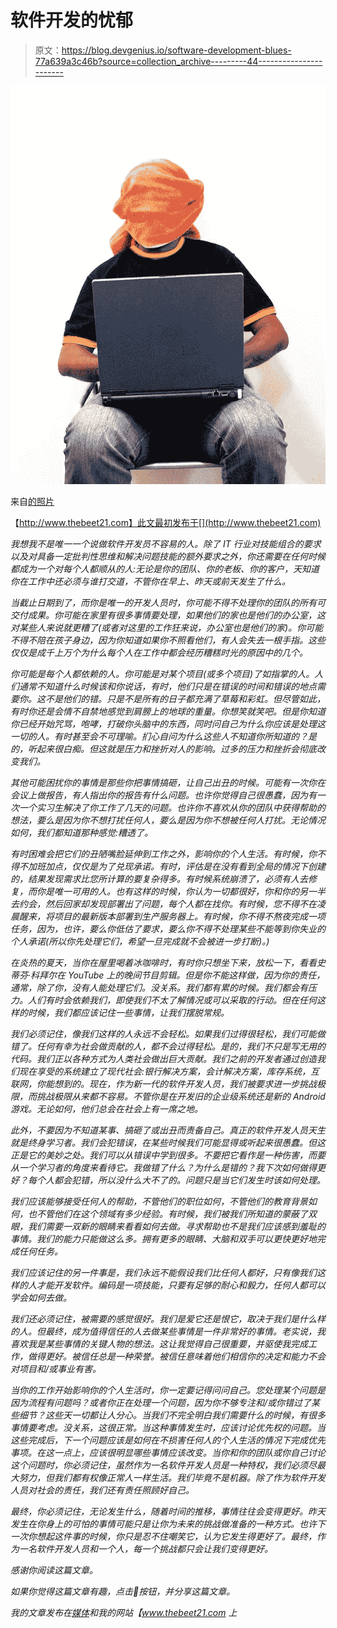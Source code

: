 # 软件开发的忧郁

> 原文：<https://blog.devgenius.io/software-development-blues-77a639a3c46b?source=collection_archive---------44----------------------->

![](img/6c3516376c33238f4094cfae9539bdb0.png)

来自[的照片](https://freeimages.com/)

【http://www.thebeet21.com】此文最初发布于[](http://www.thebeet21.com)

*我想我不是唯一一个说做软件开发员不容易的人。除了 IT 行业对技能组合的要求以及对具备一定批判性思维和解决问题技能的额外要求之外，你还需要在任何时候都成为一个对每个人都顺从的人:无论是你的团队、你的老板、你的客户，天知道你在工作中还必须与谁打交道，不管你在早上、昨天或前天发生了什么。*

*当截止日期到了，而你是唯一的开发人员时，你可能不得不处理你的团队的所有可交付成果。你可能在家里有很多事情要处理，如果他们的家也是他们的办公室，这对某些人来说就更糟了(或者对这里的工作狂来说，办公室也是他们的家)。你可能不得不陪在孩子身边，因为你知道如果你不照看他们，有人会失去一根手指。这些仅仅是成千上万个为什么每个人在工作中都会经历糟糕时光的原因中的几个。*

*你可能是每个人都依赖的人。你可能是对某个项目(或多个项目)了如指掌的人。人们通常不知道什么时候该和你说话，有时，他们只是在错误的时间和错误的地点需要你。这不是他们的错。只是不是所有的日子都充满了草莓和彩虹。但尽管如此，有时你还是会情不自禁地感觉到肩膀上的地球的重量。你想笑就笑吧。但是你知道你已经开始咒骂，咆哮，打破你头脑中的东西，同时问自己为什么你应该是处理这一切的人。有时甚至会不可理喻。扪心自问为什么这些人不知道你所知道的？是的，听起来很白痴。但这就是压力和挫折对人的影响。过多的压力和挫折会彻底改变我们。*

*其他可能困扰你的事情是那些你把事情搞砸，让自己出丑的时候。可能有一次你在会议上做报告，有人指出你的报告有什么问题。也许你觉得自己很愚蠢，因为有一次一个实习生解决了你工作了几天的问题。也许你不喜欢从你的团队中获得帮助的想法，要么是因为你不想打扰任何人，要么是因为你不想被任何人打扰。无论情况如何，我们都知道那种感觉:糟透了。*

*有时困难会把它们的丑陋嘴脸延伸到工作之外，影响你的个人生活。有时候，你不得不加班加点，仅仅是为了兑现承诺。有时，评估是在没有看到全局的情况下创建的，结果发现需求比您所计算的要复杂得多。有时候系统崩溃了，必须有人去修复，而你是唯一可用的人。也有这样的时候，你认为一切都很好，你和你的另一半去约会，然后回家却发现部署出了问题，每个人都在找你。有时候，您不得不在凌晨醒来，将项目的最新版本部署到生产服务器上。有时候，你不得不熬夜完成一项任务，因为，也许，要么你低估了要求，要么你不得不处理某些不能等到你失业的个人承诺(所以你先处理它们，希望一旦完成就不会被进一步打断)。)*

*在炎热的夏天，当你在屋里喝着冰咖啡时，有时你只想坐下来，放松一下，看看史蒂芬·科拜尔在 YouTube 上的晚间节目剪辑。但是你不能这样做，因为你的责任，通常，除了你，没有人能处理它们。没关系。我们都有累的时候。我们都会有压力。人们有时会依赖我们，即使我们不太了解情况或可以采取的行动。但在任何这样的时候，我们都应该记住一些事情，让我们摆脱常规。*

*我们必须记住，像我们这样的人永远不会轻松。如果我们过得很轻松，我们可能做错了。任何有幸为社会做贡献的人，都不会过得轻松。是的，我们不只是写无用的代码。我们正以各种方式为人类社会做出巨大贡献。我们之前的开发者通过创造我们现在享受的系统建立了现代社会:银行解决方案，会计解决方案，库存系统，互联网，你能想到的。现在，作为新一代的软件开发人员，我们被要求进一步挑战极限，而挑战极限从来都不容易。不管你是在开发旧的企业级系统还是新的 Android 游戏。无论如何，他们总会在社会上有一席之地。*

*此外，不要因为不知道某事、搞砸了或出丑而责备自己。真正的软件开发人员天生就是终身学习者。我们会犯错误，在某些时候我们可能显得或听起来很愚蠢。但这正是它的美妙之处。我们可以从错误中学到很多。不要把它看作是一种伤害，而要从一个学习者的角度来看待它。我做错了什么？为什么是错的？我下次如何做得更好？每个人都会犯错，所以没什么大不了的。问题只是当它们发生时该如何处理。*

*我们应该能够接受任何人的帮助，不管他们的职位如何，不管他们的教育背景如何，也不管他们在这个领域有多少经验。有时候，我们被我们所知道的蒙蔽了双眼，我们需要一双新的眼睛来看看如何去做。寻求帮助也不是我们应该感到羞耻的事情。我们的能力只能做这么多。拥有更多的眼睛、大脑和双手可以更快更好地完成任何任务。*

*我们应该记住的另一件事是，我们永远不能假设我们比任何人都好，只有像我们这样的人才能开发软件。编码是一项技能，只要有足够的耐心和毅力，任何人都可以学会如何去做。*

*我们还必须记住，被需要的感觉很好。我们是爱它还是恨它，取决于我们是什么样的人。但最终，成为值得信任的人去做某些事情是一件非常好的事情。老实说，我喜欢我是某些事情的关键人物的想法。这让我觉得自己很重要，并驱使我完成工作，做得更好。被信任总是一种荣誉。被信任意味着他们相信你的决定和能力不会对项目和/或事业有害。*

*当你的工作开始影响你的个人生活时，你一定要记得问问自己。您处理某个问题是因为流程有问题吗？或者你正在处理一个问题，因为你不够专注和/或你错过了某些细节？这些天一切都让人分心。当我们不完全明白我们需要什么的时候，有很多事情要考虑。没关系，这很正常。当这种事情发生时，应该讨论优先权的问题。当这些完成后，下一个问题应该是如何在不损害任何人的个人生活的情况下完成优先事项。在这一点上，应该很明显哪些事情应该改变。当你和你的团队或你自己讨论这个问题时，你必须记住，虽然作为一名软件开发人员是一种特权，我们必须尽最大努力，但我们都有权像正常人一样生活。我们毕竟不是机器。除了作为软件开发人员对社会的责任，我们还有责任照顾好自己。*

*最终，你必须记住，无论发生什么，随着时间的推移，事情往往会变得更好。昨天发生在你身上的可怕的事情可能只是让你为未来的挑战做准备的一种方式。也许下一次你想起这件事的时候，你只是忍不住嘲笑它，认为它发生得更好了。最终，作为一名软件开发人员和一个人，每一个挑战都只会让我们变得更好。*

*感谢你阅读这篇文章。*

*如果你觉得这篇文章有趣，点击👏按钮，并分享这篇文章。*

*我的文章发布在[媒体](https://medium.com/@bien.baldonado)和我的网站【www.thebeet21.com 上*